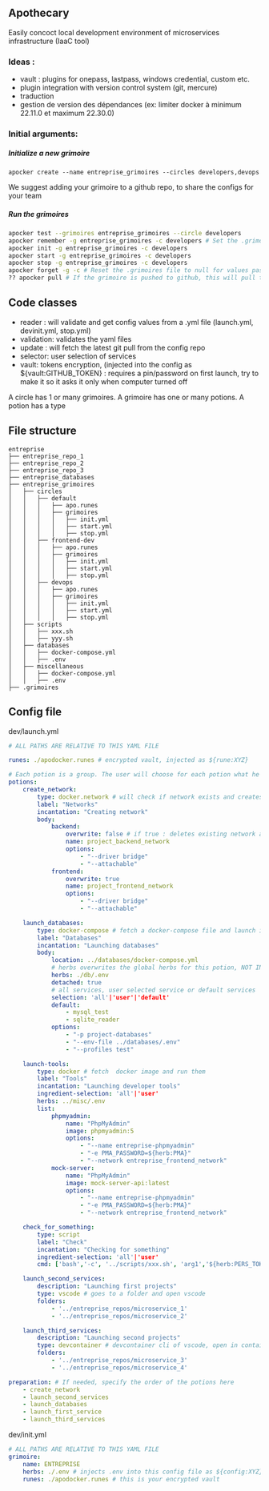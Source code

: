 ## Apothecary
Easily concoct local development environment of microservices infrastructure (IaaC tool)

### Ideas :
- vault : plugins for onepass, lastpass, windows credential, custom etc.
- plugin integration with version control system (git, mercure)
- traduction
- gestion de version des dépendances (ex: limiter docker à minimum 22.11.0 et maximum 22.30.0)

### Initial arguments: 
##### Initialize a new grimoire
```
apocker create --name entreprise_grimoires --circles developers,devops
```
We suggest adding your grimoire to a github repo, to share the configs for your team

##### Run the grimoires
```bash
apocker test --grimoires entreprise_grimoires --circle developers
apocker remember -g entreprise_grimoires -c developers # Set the .grimoire.config
apocker init -g entreprise_grimoires -c developers
apocker start -g entreprise_grimoires -c developers
apocker stop -g entreprise_grimoires -c developers
apocker forget -g -c # Reset the .grimoires file to null for values passed
?? apocker pull # If the grimoire is pushed to github, this will pull the latest version
```


## Code classes
- reader : will validate and get config values from a .yml file (launch.yml, devinit.yml, stop.yml)
- validation: validates the yaml files
- update : will fetch the latest git pull from the config repo
- selector: user selection of services
- vault: tokens encryption, (injected into the config as ${vault:GITHUB_TOKEN} : requires a pin/password on first launch, try to make it so it asks it only when computer turned off

A circle has 1 or many grimoires. A grimoire has one or many potions. A potion has a type
## File structure
```
entreprise
├── entreprise_repo_1
├── entreprise_repo_2
├── entreprise_repo_3
├── entreprise_databases
├── entreprise_grimoires
│   ├── circles
│   │   ├── default
│   │   │   ├── apo.runes
│   │   │   ├── grimoires
│   │   │   │   ├── init.yml
│   │   │   │   ├── start.yml
│   │   │   │   ├── stop.yml
│   │   ├── frontend-dev
│   │   │   ├── apo.runes
│   │   │   ├── grimoires
│   │   │   │   ├── init.yml
│   │   │   │   ├── start.yml
│   │   │   │   ├── stop.yml
│   │   ├── devops
│   │   │   ├── apo.runes
│   │   │   ├── grimoires
│   │   │   │   ├── init.yml
│   │   │   │   ├── start.yml
│   │   │   │   ├── stop.yml
│   ├── scripts
│   │   ├── xxx.sh
│   │   ├── yyy.sh
│   ├── databases
│   │   ├── docker-compose.yml
│   │   ├── .env
│   ├── miscellaneous
│   │   ├── docker-compose.yml
│   │   ├── .env
├── .grimoires
```

## Config file


dev/launch.yml
```yml
# ALL PATHS ARE RELATIVE TO THIS YAML FILE

runes: ./apodocker.runes # encrypted vault, injected as ${rune:XYZ}

# Each potion is a group. The user will choose for each potion what he wants to launch, if selection = 'user' 
potions: 
	create_network:
		type: docker.network # will check if network exists and creates it if necessary.
		label: "Networks"
		incantation: "Creating network"
		body:
			backend:
				overwrite: false # if true : deletes existing network and create new
				name: project_backend_network
				options:
					- "--driver bridge"
					- "--attachable"
			frontend:
				overwrite: true 
				name: project_frontend_network
				options:
					- "--driver bridge"
					- "--attachable"

	launch_databases:
		type: docker-compose # fetch a docker-compose file and launch it
		label: "Databases"
		incantation: "Launching databases"
		body:
			location: ../databases/docker-compose.yml
			# herbs overwrites the global herbs for this potion, NOT IN THE DOCKER-COMPOSE FILE !! use the --env-file options for this (or place a .env next to the docker-compose file)
			herbs: ./db/.env 
			detached: true
			# all services, user selected service or default services
			selection: 'all'|'user'|'default' 
			default:
				- mysql_test
				- sqlite_reader
			options:
				- "-p project-databases"
				- "--env-file ../databases/.env"
				- "--profiles test"

	launch-tools:
		type: docker # fetch  docker image and run them
		label: "Tools"
		incantation: "Launching developer tools"
		ingredient-selection: 'all'|'user'
		herbs: ../misc/.env
		list:
			phpmyadmin:
				name: "PhpMyAdmin"
				image: phpmyadmin:5
				options:
					- "--name entreprise-phpmyadmin"
					- "-e PMA_PASSWORD=${herb:PMA}"
					- "--network entreprise_frontend_network"
			mock-server:
				name: "PhpMyAdmin"
				image: mock-server-api:latest
				options:
					- "--name entreprise-phpmyadmin"
					- "-e PMA_PASSWORD=${herb:PMA}"
					- "--network entreprise_frontend_network"

	check_for_something:
		type: script
		label: "Check"
		incantation: "Checking for something"
		ingredient-selection: 'all'|'user'
		cmd: ['bash','-c', '../scripts/xxx.sh', 'arg1','${herb:PERS_TOKEN}']

	launch_second_services:
		description: "Launching first projects"
		type: vscode # goes to a folder and open vscode
		folders: 
			- '../entreprise_repos/microservice_1'
			- '../entreprise_repos/microservice_2'

	launch_third_services:
		description: "Launching second projects"
		type: devcontainer # devcontainer cli of vscode, open in container directly
		folders:
			- '../entreprise_repos/microservice_3'
			- '../entreprise_repos/microservice_4'

preparation: # If needed, specify the order of the potions here
	- create_network
	- launch_second_services
	- launch_databases
	- launch_first_service
	- launch_third_services
```


dev/init.yml
```yml
# ALL PATHS ARE RELATIVE TO THIS YAML FILE
grimoire:
	name: ENTREPRISE
	herbs: ./.env # injects .env into this config file as ${config:XYZ} 
	runes: ./apodocker.runes # this is your encrypted vault

```
